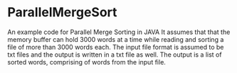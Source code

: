 # ParallelMergeSort
An example code for Parallel Merge Sorting in JAVA
It assumes that that the memory buffer can hold 3000 words at a time while reading and sorting a file of more than 3000 words each.
The input file format is assumed to be txt files and the output is written in a txt file as well.
The output is a list of sorted words, comprising of words from the input file.

